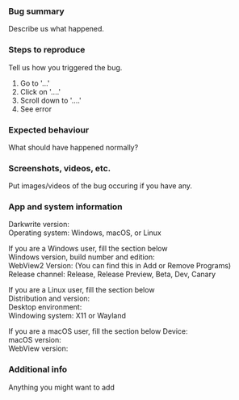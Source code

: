 ### Bug summary
Describe us what happened. 

### Steps to reproduce
Tell us how you triggered the bug.
1. Go to '...'
2. Click on '....'
3. Scroll down to '....'
4. See error

### Expected behaviour
What should have happened normally?

### Screenshots, videos, etc.
Put images/videos of the bug occuring if you have any.

### App and system information
Darkwrite version:  
Operating system: Windows, macOS, or Linux

If you are a Windows user, fill the section below  
Windows version, build number and edition:  
WebView2 Version: (You can find this in Add or Remove Programs)  
Release channel: Release, Release Preview, Beta, Dev, Canary

If you are a Linux user, fill the section below  
Distribution and version:  
Desktop environment:  
Windowing system: X11 or Wayland

If you are a macOS user, fill the section below
Device:  
macOS version:  
WebView version:  

### Additional info
Anything you might want to add
